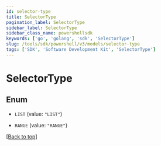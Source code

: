 ```yaml
---
id: selector-type
title: SelectorType
pagination_label: SelectorType
sidebar_label: SelectorType
sidebar_class_name: powershellsdk
keywords: ['go', 'golang', 'sdk', 'SelectorType'] 
slug: /tools/sdk/powershell/v3/models/selector-type
tags: ['SDK', 'Software Development Kit', 'SelectorType']
---
```



# SelectorType

## Enum


* `LIST` (value: `"LIST"`)

* `RANGE` (value: `"RANGE"`)


[[Back to top]](#) 

